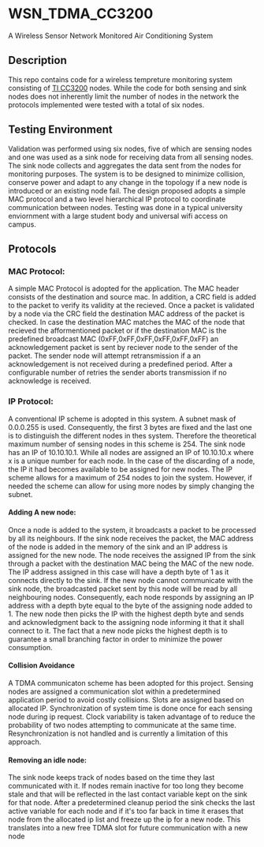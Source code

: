 # WSN_TDMA_CC3200
A Wireless Sensor Network Monitored Air Conditioning System 

## Description
This repo contains code for a wireless tempreture monitoring system consisting of [TI CC3200](https://www.ti.com/product/CC3200) nodes.
While the code for both sensing and sink nodes does not inherently limit the number of nodes in the network the protocols implemented were tested with a total of six nodes.

## Testing Environment
Validation was performed using six nodes, five of which are sensing nodes and one was used as a sink node for receiving data from all sensing nodes. 
The sink node collects and aggregates the data sent from the nodes for monitoring purposes. The system is to be designed to minimize collision, conserve power and adapt to any change in the topology if a new node is introduced or an existing node fail. The design proposed adopts a simple MAC protocol and a two level hierarchical IP protocol to coordinate communication between nodes. Testing was done in a typical university enviornment with a large student body and universal wifi access on campus. 

## Protocols
### MAC Protocol: 

A simple MAC Protocol is adopted for the application. 
The MAC header consists of the destination and source mac. 
In addition, a CRC field is added to the packet to verify its validity at the recieved. 
Once a packet is validated by a node via the CRC field the destination MAC address of the packet is checked. 
In case the destination MAC matches the MAC of the node that recieved the afformentioned packet or if the destination MAC is the predefined broadcast MAC (0xFF,0xFF,0xFF,0xFF,0xFF,0xFF) an acknowledgement packet is sent by reciever node to the sender of the packet. 
The sender node will attempt retransmission if a an acknowledgement is not received during a predefined period. After a configurable number of retries the sender aborts transmission if no acknowledge is received. 

### IP Protocol: 

A conventional IP scheme is adopted in this system. 
A subnet mask of 0.0.0.255 is used. 
Consequently, the first 3 bytes are fixed and the last one is to distinguish the different nodes in thes system. Therefore the theoretical maximum number of sensing nodes in this scheme is 254.
The sink node has an IP of 10.10.10.1. While all nodes are assigned an IP of 10.10.10.x where x is a unique number for each node. In the case of the discarding of a node, the IP it had becomes available to be assigned for new nodes. The IP scheme allows for a maximum of 254 nodes to join the system. However, if needed the scheme can allow for using more nodes by simply changing the subnet.  

#### Adding A new node: 
Once a node is added to the system, it broadcasts a packet to be processed by all its neighbours. If the sink node receives the packet, the MAC address of the node is added in the memory of the sink and an IP address is assigned for the new node. The node receives the assigned IP from the sink through a packet with the destination MAC being the MAC of the new node. The IP address assigned in this case will have a depth byte of 1 as it connects directly to the sink. If the new node cannot communicate with the sink node, the broadcasted packet sent by this node will be read by all neighbouring nodes. Consequently, each node responds by assigning an IP address with a depth byte equal to the byte of the assigning node added to 1. The new node then picks the IP with the highest depth byte and sends and  acknowledgment back to the assigning node informing it that it shall connect to it. The fact that a new node picks the highest depth is to guarantee a small branching factor in order to minimize the power consumption. 

#### Collision Avoidance
A TDMA communicaton scheme has been adopted for this project. Sensing nodes are assigned a communication slot within a predetermined application period to avoid costly collisions. Slots are assigned based on allocated IP. Synchronization of system time is done once for each sensing node during ip request. Clock variability is taken advantage of to reduce the probability of two nodes attempting to communicate at the same time. Resynchronization is not handled and is currently a limitation of this approach. 

#### Removing an idle node: 
The sink node keeps track of nodes based on the time they last communicated with it. If nodes remain inactive for too long they become stale and that will be reflected in the last contact variable kept on the sink for that node. After a predetermined cleanup period the sink checks the last active variable for each node and if it's too far back in time it erases that node from the allocated ip list and freeze up the ip for a new node. This translates into a new free TDMA slot for future communication with a new node
